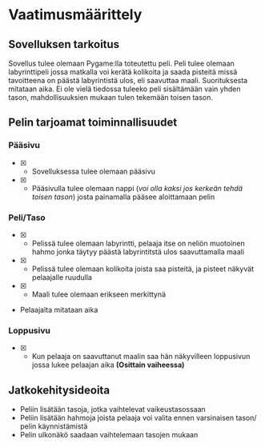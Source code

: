 # Vaatimusmäärittely

## Sovelluksen tarkoitus

Sovellus tulee olemaan Pygame:lla toteutettu peli. Peli tulee olemaan labyrinttipeli jossa matkalla voi kerätä kolikoita ja saada pisteitä missä tavoitteena on päästä labyrintistä ulos, eli saavuttaa maali. Suorituksesta mitataan aika. Ei ole vielä tiedossa tuleeko peli sisältämään vain yhden tason, mahdollisuuksien mukaan tulen tekemään toisen tason. 

## Pelin tarjoamat toiminnallisuudet

### Pääsivu
- [x] - Sovelluksessa tulee olemaan pääsivu
- [x] - Pääsivulla tulee olemaan nappi (*voi olla kaksi jos kerkeän tehdä toisen tason*) josta painamalla pääsee aloittamaan pelin

### Peli/Taso
- [x] - Pelissä tulee olemaan labyrintti, pelaaja itse on neliön muotoinen hahmo jonka täytyy päästä labyrintitstä ulos saavuttamalla maali
- [x] - Pelissä tulee olemaan kolikoita joista saa pisteitä, ja pisteet näkyvät pelaajalle ruudulla
- [x] - Maali tulee olemaan erikseen merkittynä
- Pelaajalta mitataan aika

### Loppusivu
- [x] - Kun pelaaja on saavuttanut maalin saa hän näkyvilleen loppusivun jossa lukee pelaajan aika **(Osittain vaiheessa)**

## Jatkokehitysideoita
- Peliin lisätään tasoja, jotka vaihtelevat vaikeustasossaan
- Peliin lisätään hahmoja joista pelaaja voi valita ennen varsinaisen tason/ pelin käynnistämistä
- Pelin ulkonäkö saadaan vaihtelemaan tasojen mukaan
